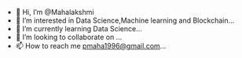 - 👋 Hi, I’m @Mahalakshmi 
- 👀 I’m interested in Data Science,Machine learning and Blockchain...
- 🌱 I’m currently learning Data Science...
- 💞️ I’m looking to collaborate on ...
- 📫 How to reach me pmaha1996@gmail.com...

<!---
Mahalakshmi1496/Mahalakshmi1496 is a ✨ special ✨ repository because its `README.md` (this file) appears on your GitHub profile.
You can click the Preview link to take a look at your changes.
--->
